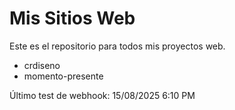 # Mis Sitios Web

Este es el repositorio para todos mis proyectos web.

- crdiseno
- momento-presente

Último test de webhook: 15/08/2025 6:10 PM